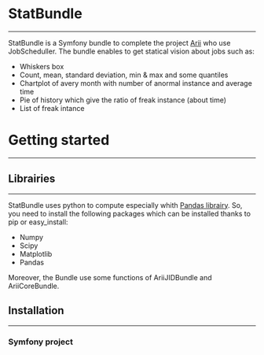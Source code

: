 # StatBundle
----

StatBundle is a Symfony bundle to complete the project [Arii](http://github.com) who use JobScheduller. The bundle enables to get statical vision about jobs such as: 
* Whiskers box
* Count, mean, standard deviation, min & max and some quantiles
* Chartplot of avery month with number of anormal instance and average time
* Pie of history which give the ratio of freak instance (about time)
* List of freak intance




# Getting started
----



## Librairies
---
 StatBundle uses python to compute especially whith [Pandas librairy](www.github.com). So, you need to install the following packages which can be installed thanks to pip or easy_install:
 * Numpy
 * Scipy
 * Matplotlib 
 * Pandas
 
Moreover, the Bundle use some functions of AriiJIDBundle and AriiCoreBundle. 

## Installation
---


### Symfony project

